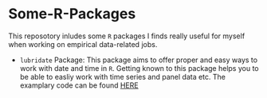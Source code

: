 # Some-R-Packages

This reposotory inludes some `R` packages I finds really useful for myself when working on empirical data-related jobs. 

* `lubridate` Package: This package aims to offer proper and easy ways to work with date and time in `R`. Getting known to this package helps you to be able to easliy work with time series and panel data etc. The examplary code can be found [HERE](https://github.com/muhsinciftci/Some-R-Packages/blob/master/Lubridate.md)